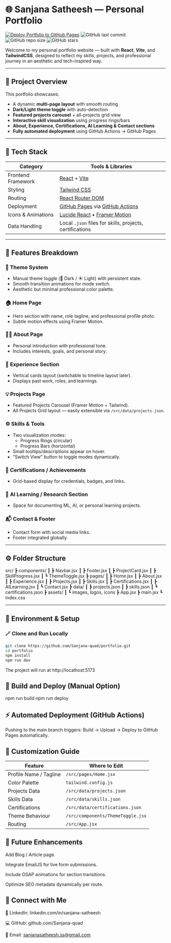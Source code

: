 # 🌐 Sanjana Satheesh — Personal Portfolio

[![Deploy Portfolio to GitHub Pages](https://github.com/Sanjana-quad/portfolio/actions/workflows/deploy.yml/badge.svg)](https://github.com/Sanjana-quad/portfolio/actions/workflows/deploy.yml)
![GitHub last commit](https://img.shields.io/github/last-commit/Sanjana-quad/portfolio)
![GitHub repo size](https://img.shields.io/github/repo-size/Sanjana-quad/portfolio)
![GitHub stars](https://img.shields.io/github/stars/Sanjana-quad/portfolio?style=social)

Welcome to my personal portfolio website — built with **React**, **Vite**, and **TailwindCSS**, designed to reflect my skills, projects, and professional journey in an aesthetic and tech-inspired way.

---

## 🚀 Project Overview

This portfolio showcases:
- A dynamic **multi-page layout** with smooth routing
- **Dark/Light theme toggle** with auto-detection
- **Featured projects carousel** + all-projects grid view
- **Interactive skill visualization** using progress rings/bars
- **About, Experience, Certifications, AI Learning & Contact sections**
- **Fully automated deployment** using GitHub Actions → GitHub Pages

---

## 🧱 Tech Stack

| Category | Tools & Libraries |
|-----------|-------------------|
| Frontend Framework | [React](https://reactjs.org/) + [Vite](https://vitejs.dev/) |
| Styling | [Tailwind CSS](https://tailwindcss.com/) |
| Routing | [React Router DOM](https://reactrouter.com/en/main) |
| Deployment | [GitHub Pages](https://pages.github.com/) via [GitHub Actions](https://docs.github.com/en/actions) |
| Icons & Animations | [Lucide React](https://lucide.dev/) • [Framer Motion](https://www.framer.com/motion/) |
| Data Handling | Local `.json` files for skills, projects, certifications |

---

## 🧭 Features Breakdown

### 🎨 **Theme System**
- Manual theme toggle (🌙 Dark / ☀️ Light) with persistent state.
- Smooth transition animations for mode switch.
- Aesthetic but minimal professional color palette.

### 🏠 **Home Page**
- Hero section with name, role tagline, and professional profile photo.
- Subtle motion effects using Framer Motion.

### 👩‍💼 **About Page**
- Personal introduction with professional tone.
- Includes interests, goals, and personal story.

### 💼 **Experience Section**
- Vertical cards layout (switchable to timeline layout later).
- Displays past work, roles, and learnings.

### 💡 **Projects Page**
- Featured Projects Carousel (Framer Motion + Tailwind).
- All Projects Grid layout — easily extensible via `/src/data/projects.json`.

### ⚙️ **Skills & Tools**
- Two visualization modes:
  - Progress Rings (circular)
  - Progress Bars (horizontal)
- Small tooltips/descriptions appear on hover.
- “Switch View” button to toggle modes dynamically.

### 🏅 **Certifications / Achievements**
- Grid-based display for credentials, badges, and links.

### 🤖 **AI Learning / Research Section**
- Space for documenting ML, AI, or personal learning projects.

### 📬 **Contact & Footer**
- Contact form with social media links.
- Footer integrated globally.

---

## ⚙️ Folder Structure

src/
┣ components/
┃ ┣ Navbar.jsx
┃ ┣ Footer.jsx
┃ ┣ ProjectCard.jsx
┃ ┣ SkillProgress.jsx
┃ ┗ ThemeToggle.jsx
┣ pages/
┃ ┣ Home.jsx
┃ ┣ About.jsx
┃ ┣ Experience.jsx
┃ ┣ Projects.jsx
┃ ┣ Skills.jsx
┃ ┣ Certifications.jsx
┃ ┣ AILearning.jsx
┃ ┗ Contact.jsx
┣ data/
┃ ┣ projects.json
┃ ┣ skills.json
┃ ┗ certifications.json
┣ assets/
┃ ┗ images, logos, icons
┣ App.jsx
┣ main.jsx
┗ index.css


---

## 🧩 Environment & Setup

### 🪄 Clone and Run Locally
```bash
git clone https://github.com/Sanjana-quad/portfolio.git
cd portfolio
npm install
npm run dev
```

The project will run at http://localhost:5173

## 🚀 Build and Deploy (Manual Option)
npm run build
npm run deploy

## ⚡ Automated Deployment (GitHub Actions)

Pushing to the main branch triggers:
Build → Upload → Deploy to GitHub Pages automatically.


## 🌈 Customization Guide

| Feature                | Where to Edit                     |
| ---------------------- | --------------------------------- |
| Profile Name / Tagline | `/src/pages/Home.jsx`             |
| Color Palette          | `tailwind.config.js`              |
| Projects Data          | `/src/data/projects.json`         |
| Skills Data            | `/src/data/skills.json`           |
| Certifications         | `/src/data/certifications.json`   |
| Theme Behaviour        | `/src/components/ThemeToggle.jsx` |
| Routing                | `/src/App.jsx`                    |

## 🧠 Future Enhancements

Add Blog / Article page.

Integrate EmailJS for live form submissions.

Include GSAP animations for section transitions.

Optimize SEO metadata dynamically per route.

## 🤝 Connect with Me

💼 LinkedIn: linkedin.com/in/sanjana-satheesh

💻 GitHub: github.com/Sanjana-quad

📧 Email: sanjanasatheesh.ss@gmail.com


